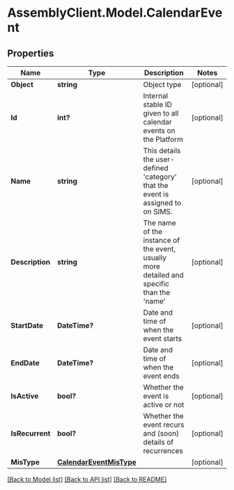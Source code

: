 # AssemblyClient.Model.CalendarEvent
## Properties

Name | Type | Description | Notes
------------ | ------------- | ------------- | -------------
**Object** | **string** | Object type | [optional] 
**Id** | **int?** | Internal stable ID given to all calendar events on the Platform | [optional] 
**Name** | **string** | This details the user-defined &#39;category&#39; that the event is assigned to on SIMS. | [optional] 
**Description** | **string** | The name of the instance of the event, usually more detailed and specific than the &#39;name&#39; | [optional] 
**StartDate** | **DateTime?** | Date and time of when the event starts | [optional] 
**EndDate** | **DateTime?** | Date and time of when the event ends | [optional] 
**IsActive** | **bool?** | Whether the event is active or not | [optional] 
**IsRecurrent** | **bool?** | Whether the event recurs and (soon) details of recurrences | [optional] 
**MisType** | [**CalendarEventMisType**](CalendarEventMisType.md) |  | [optional] 

[[Back to Model list]](../README.md#documentation-for-models) [[Back to API list]](../README.md#documentation-for-api-endpoints) [[Back to README]](../README.md)


